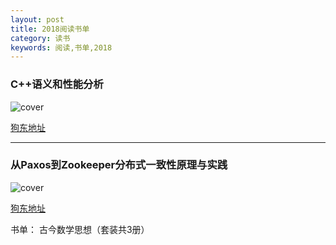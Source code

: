 ```yaml
---
layout: post
title: 2018阅读书单
category: 读书
keywords: 阅读,书单,2018
---
```


### C++语义和性能分析

![cover](https://img14.360buyimg.com/n1/jfs/t13072/209/839617461/785817/12cbbefd/5a14eeddN6fd253df.jpg)

[狗东地址](https://item.jd.com/12243239.html)

---

### 从Paxos到Zookeeper分布式一致性原理与实践

![cover](https://img12.360buyimg.com/n1/jfs/t490/38/1242617192/495352/88d3c3fc/54c22fd2N0a94f665.jpg)

[狗东地址](https://item.jd.com/11622772.html)


书单：
古今数学思想（套装共3册）